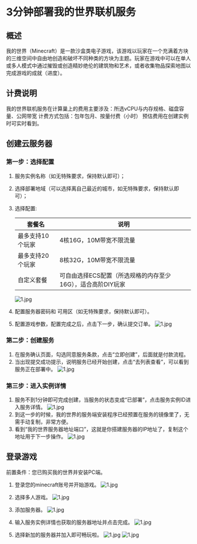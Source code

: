 # 3分钟部署我的世界联机服务

## 概述

我的世界（Minecraft）是一款沙盒类电子游戏，该游戏以玩家在一个充满着方块的三维空间中自由地创造和破坏不同种类的方块为主题。玩家在游戏中可以在单人或多人模式中通过摧毁或创造精妙绝伦的建筑物和艺术，或者收集物品探索地图以完成游戏的成就（进度）。

## 计费说明

我的世界联机服务在计算巢上的费用主要涉及：所选vCPU与内存规格、磁盘容量、公网带宽
计费方式包括：包年包月、按量付费（小时）
预估费用在创建实例时可实时看到。

## 创建云服务器

### 第一步：选择配置

1. 服务实例名称（如无特殊要求，保持默认即可）；
2. 选择部署地域（可以选择离自己最近的城市，如无特殊要求，保持默认即可）；
3. 选择配置:

   | 套餐名       | 说明                                 |
   |-----------|------------------------------------|
   | 最多支持10个玩家 | 4核16G，10M带宽不限流量                    |
   | 最多支持20个玩家 | 8核32G，10M带宽不限流量                    |
   | 自定义套餐     | 可自由选择ECS配置（所选规格的内存至少16G），适合高阶DIY玩家 |
   ![1.jpg](1.jpg)

4. 配置服务器密码和 可用区（如无特殊要求，保持默认即可）。
5. 配置游戏参数，配置完成之后，点击下一步，确认提交订单。
   ![1.jpg](2.jpg)

### 第二步：创建服务

1. 在服务确认页面，勾选同意服务条款，点击“立即创建”，后面就是付款流程。
2. 当出现提交成功提示，说明服务已经开始创建，点击“去列表查看”，可以看到服务正在部署中。
   ![1.jpg](3.jpg)

### 第三步：进入实例详情

1. 服务不到1分钟即可完成创建，当服务的状态变成“已部署”，点击服务实例ID进入服务详情。
   ![1.jpg](4.jpg)
2. 到这一步的时候，我的世界的服务端安装程序已经预置在服务的镜像里了，无需手动复制，非常方便。
3. 看到“我的世界服务器地址端口”，这就是你搭建服务器的IP地址了，复制这个地址用于下一步操作。
   ![1.jpg](5.jpg)

## 登录游戏

前置条件：您已购买我的世界并安装PC端。

1. 登录您的minecraft账号并开始游戏。
   ![1.jpg](6.jpg)

2. 选择多人游戏。
   ![1.jpg](7.jpg)

3. 添加服务器。
   ![1.jpg](8.jpg)

4. 输入服务实例详情也获取的服务器地址并点击完成。
   ![1.jpg](9.jpg)

5. 选择新加的服务器并加入即可畅玩啦。
   ![1.jpg](10.jpg)
   ![1.jpg](11.jpg)
